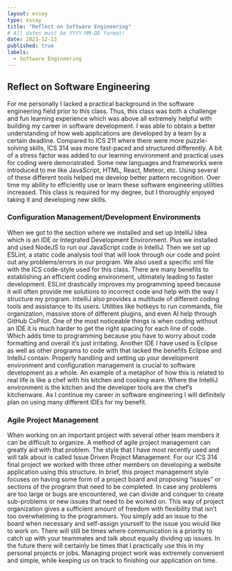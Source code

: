 ```yaml
---
layout: essay
type: essay
title: "Reflect on Software Engineering"
# All dates must be YYYY-MM-DD format!
date: 2023-12-13
published: true
labels:
  - Software Engineering
---
```




## Reflect on Software Engineering

For me personally I lacked a practical background in the software engineering field prior to this class. Thus, this class was both a challenge and fun learning experience which was above all extremely helpful with building my career in software development. I was able to obtain a better understanding of how web applications are developed by a team by a certain deadline. Compared to ICS 211 where there were more puzzle-solving skills, ICS 314 was more fast-paced and structured differently. A bit of a stress factor was added to our learning environment and practical uses for coding were demonstrated. Some new languages and frameworks were introduced to me like JavaScript, HTML, React, Meteor, etc. Using several of these different tools helped me develop better pattern recognition. Over time my ability to efficiently use or learn these software engineering utilities increased. This class is required for my degree, but I thoroughly enjoyed taking it and developing new skills.

### Configuration Management/Development Environments
When we got to the section where we installed and set up IntelliJ Idea which is an IDE or Integrated Development Environment. Plus we installed and used NodeJS to run our JavaScript code in IntelliJ. Then we set up ESLint, a static code analysis tool that will look through our code and point out any problems/errors in our program. We also used a specific xml file with the ICS code-style used for this class. There are many benefits to establishing an efficient coding environment, ultimately leading to faster development. ESLint drastically improves my programming speed because it will often provide me solutions to incorrect code and help with the way I structure my program. IntelliJ also provides a multitude of different coding tools and assistance to its users. Utilities like hotkeys to run commands, file organization, massive store of different plugins, and even AI help through GitHub CoPilot. One of the most noticeable things is when coding without an IDE it is much harder to get the right spacing for each line of code. Which adds time to programming because you have to worry about code formatting and overall it’s just irritating. Another IDE I have used is Eclipse as well as other programs to code with that lacked the benefits Eclipse and IntelliJ contain. Properly handling and setting up your development environment and configuration management is crucial to software development as a whole. An example of a metaphor of how this is related to real life is like a chef with his kitchen and cooking ware. Where the IntelliJ environment is the kitchen and the developer tools are the chef’s kitchenware. As I continue my career in software engineering I will definitely plan on using many different IDEs for my benefit.

### Agile Project Management
When working on an important project with several other team members it can be difficult to organize. A method of agile project management can greatly aid with that problem. The style that I have most recently used and will talk about is called Issue Driven Project Management. For our ICS 314 final project we worked with three other members on developing a website application using this structure. In brief, this project management style focuses on having some form of a project board and proposing “issues” or sections of the program that need to be completed. In case any problems are too large or bugs are encountered, we can divide and conquer to create sub-problems or new issues that need to be worked on. This way of project organization gives a sufficient amount of freedom with flexibility that isn’t too overwhelming to the programmers. You simply add an issue to the board when necessary and self-assign yourself to the issue you would like to work on. There will still be times where communication is a priority to catch up with your teammates and talk about equally dividing up issues. In the future there will certainly be times that I practically use this in my personal projects or jobs. Managing project work was extremely convenient and simple, while keeping us on track to finishing our application on time.
